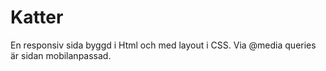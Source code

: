 # Katter
En responsiv sida byggd i Html och med layout i CSS. Via @media queries är sidan mobilanpassad.
